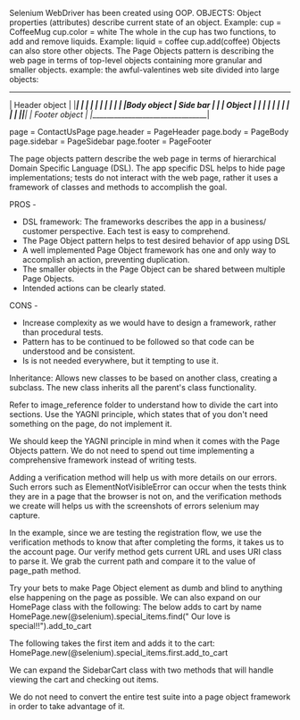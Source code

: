 Selenium WebDriver has been created using OOP.
OBJECTS:
Object properties (attributes) describe current state of an object. Example:
  cup = CoffeeMug
  cup.color = white
The whole in the cup has two functions, to add and remove liquids. Example:
  liquid = coffee
  cup.add(coffee)
Objects can also store other objects. The Page Objects pattern is describing the web page in terms of top-level objects containing more granular and smaller objects. example:
the awful-valentines web site divided into large objects:
___________________________________
|          Header object          |
|_________________________________|
|                      |          |
|                      |          |
|                      |          |
|Body object           | Side bar |
|                      | Object   |
|                      |          |
|                      |          |
|                      |          |
|______________________|__________|
|         Footer object           |
|_________________________________|

page = ContactUsPage
page.header = PageHeader
page.body = PageBody
page.sidebar = PageSidebar
page.footer = PageFooter

The page objects pattern describe the web page in terms of hierarchical Domain Specific Language (DSL). The app specific DSL helps to hide page implementations; tests do not interact with the web page, rather it uses a framework of classes and methods to accomplish the goal.

PROS -
* DSL framework: The frameworks describes the app in a business/ customer perspective. Each test is easy to comprehend.
* The Page Object pattern helps to test desired behavior of app using DSL
* A well implemented Page Object framework has one and only way to accomplish an action, preventing duplication.
* The smaller objects in the Page Object can be shared between multiple Page Objects.
* Intended actions can be clearly stated.

CONS -
* Increase complexity as we would have to design a framework, rather than procedural tests.
* Pattern has to be continued to be followed so that code can be understood and be consistent.
* Is is not needed everywhere, but it tempting to use it.

Inheritance: Allows new classes to be based on another class, creating a subclass. The new class inherits all the parent's class functionality.

Refer to image_reference folder to understand how to divide the cart into sections. Use the YAGNI principle, which states that of you don't need something on the page, do not implement it.

We should keep the YAGNI principle in mind when it comes with the Page Objects pattern. We do not need to spend out time implementing a comprehensive framework instead of writing tests.

Adding a verification method will help us with more details on our errors. Such errors such as ElementNotVisibleError can occur when the tests think they are in a page that the browser is not on, and the verification methods we create will helps us with the screenshots of errors selenium may capture.

In the example, since we are testing the registration flow, we use the verification methods to know that after completing the forms, it takes us to the account page. Our verify method gets current URL and uses URI class to parse it. We grab the current path and compare it to the value of page_path method.

Try your bets to make Page Object element as dumb and blind to anything else happening on the page as possible. We can also expand on our HomePage class with the following:
The below adds to cart by name
HomePage.new(@selenium).special_items.find(" Our love is special!!").add_to_cart

The following takes the first item and adds it to the cart:
HomePage.new(@selenium).special_items.first.add_to_cart

We can expand the SidebarCart class with two methods that will handle viewing the cart and checking out items.

We do not need to convert the entire test suite into a page object framework in order to take advantage of it.





#
